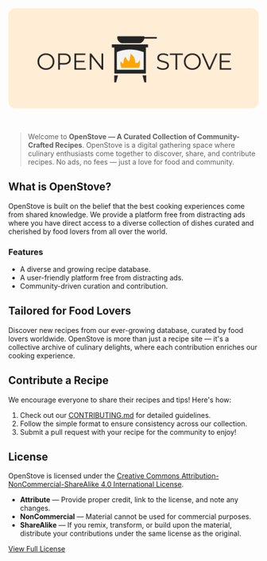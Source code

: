 <div align="center">
  <a href="https://openstove.org" target="_blank"><img src="src/icons/logo-readme.svg" alt="OpenStove Logo"/></a>
</div>  
<p>&nbsp;</p>

>Welcome to **OpenStove — A Curated Collection of Community-Crafted Recipes**. OpenStove is a digital gathering space where culinary enthusiasts come together to discover, share, and contribute recipes. No ads, no fees —  just a love for food and community.

## What is OpenStove?

OpenStove is built on the belief that the best cooking experiences come from shared knowledge. We provide a platform free from distracting ads where you have direct access to a diverse collection of dishes curated and cherished by food lovers from all over the world.

### Features
* A diverse and growing recipe database.
* A user-friendly platform free from distracting ads.
* Community-driven curation and contribution.

## Tailored for Food Lovers

Discover new recipes from our ever-growing database, curated by food lovers worldwide. OpenStove is more than just a recipe site — it's a collective archive of culinary delights, where each contribution enriches our cooking experience.

## Contribute a Recipe

We encourage everyone to share their recipes and tips! Here's how:

1. Check out our [CONTRIBUTING.md](https://github.com/mearashadowfax/OpenStove/blob/main/CONTRIBUTING.md) for detailed guidelines.
2. Follow the simple format to ensure consistency across our collection.
3. Submit a pull request with your recipe for the community to enjoy!

## License

OpenStove is licensed under the [Creative Commons Attribution-NonCommercial-ShareAlike 4.0 International License](http://creativecommons.org/licenses/by-nc-sa/4.0/).

- **Attribute** — Provide proper credit, link to the license, and note any changes.
- **NonCommercial** — Material cannot be used for commercial purposes.
- **ShareAlike** — If you remix, transform, or build upon the material, distribute your contributions under the same license as the original.

[View Full License](https://github.com/mearashadowfax/OpenStove/blob/main/LICENSE)
